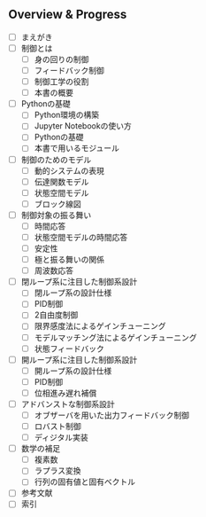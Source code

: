 ## Overview & Progress

- [ ] まえがき
- [ ] 制御とは
  - [ ] 身の回りの制御
  - [ ] フィードバック制御
  - [ ] 制御工学の役割
  - [ ] 本書の概要
- [ ] Pythonの基礎
  - [ ] Python環境の構築
  - [ ] Jupyter Notebookの使い方
  - [ ] Pythonの基礎
  - [ ] 本書で用いるモジュール
- [ ] 制御のためのモデル
  - [ ] 動的システムの表現
  - [ ] 伝達関数モデル
  - [ ] 状態空間モデル
  - [ ] ブロック線図
- [ ] 制御対象の振る舞い
  - [ ] 時間応答
  - [ ] 状態空間モデルの時間応答
  - [ ] 安定性
  - [ ] 極と振る舞いの関係
  - [ ] 周波数応答
- [ ] 閉ループ系に注目した制御系設計
  - [ ] 閉ループ系の設計仕様
  - [ ] PID制御
  - [ ] 2自由度制御
  - [ ] 限界感度法によるゲインチューニング
  - [ ] モデルマッチング法によるゲインチューニング
  - [ ] 状態フィードバック
- [ ] 開ループ系に注目した制御系設計
  - [ ] 開ループ系の設計仕様
  - [ ] PID制御
  - [ ] 位相進み遅れ補償
- [ ] アドバンストな制御系設計
  - [ ] オブザーバを用いた出力フィードバック制御
  - [ ] ロバスト制御
  - [ ] ディジタル実装
- [ ] 数学の補足
  - [ ] 複素数
  - [ ] ラプラス変換
  - [ ] 行列の固有値と固有ベクトル
- [ ] 参考文献
- [ ] 索引
